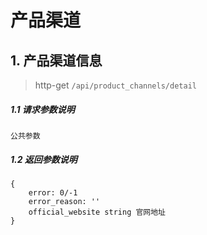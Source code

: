 # 产品渠道

## 1. 产品渠道信息

> http-get ```/api/product_channels/detail```
 
##### 1.1 请求参数说明
```公共参数```

##### 1.2 返回参数说明
```
{
    error: 0/-1 
    error_reason: ''
    official_website string 官网地址
}
```